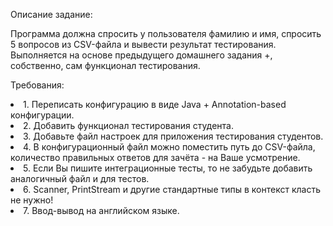 Описание задание:

Программа должна спросить у пользователя фамилию и имя, спросить 5 вопросов из CSV-файла и вывести результат тестирования.
Выполняется на основе предыдущего домашнего задания +, собственно, сам функционал тестирования.

Требования:
<li>1. Переписать конфигурацию в виде Java + Annotation-based конфигурации.
<li>2. Добавить функционал тестирования студента.
<li>3. Добавьте файл настроек для приложения тестирования студентов.
<li>4. В конфигурационный файл можно поместить путь до CSV-файла, количество правильных ответов для зачёта - на Ваше усмотрение.
<li>5. Если Вы пишите интеграционные тесты, то не забудьте добавить аналогичный файл и для тестов.
<li>6. Scanner, PrintStream и другие стандартные типы в контекст класть не нужно!
<li>7. Ввод-вывод на английском языке.
